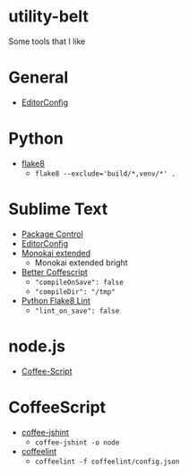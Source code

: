 utility-belt
============

Some tools that I like

# General
- [EditorConfig](http://editorconfig.org/)

# Python
- [flake8](https://pypi.python.org/pypi/flake8)
  - `flake8 --exclude='build/*,venv/*' .`

# Sublime Text
- [Package Control](https://sublime.wbond.net/installation)
- [EditorConfig](https://github.com/sindresorhus/editorconfig-sublime/)
- [Monokai extended](https://github.com/jonschlinkert/sublime-monokai-extended)
  - Monokai extended bright
- [Better Coffescript](https://github.com/aponxi/sublime-better-coffeescript)
  - `"compileOnSave": false`
  - `"compileDir": "/tmp"`
- [Python Flake8 Lint](https://github.com/dreadatour/Flake8Lint)
  - `"lint_on_save": false`

# node.js
- [Coffee-Script](http://coffeescript.org/)

# CoffeeScript
- [coffee-jshint](https://www.npmjs.org/package/coffee-jshint)
  - `coffee-jshint -o node`
- [coffeelint](http://www.coffeelint.org/)
  - `coffeelint -f coffeelint/config.json`
